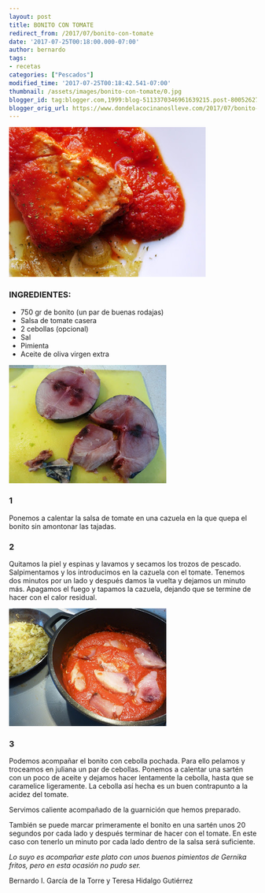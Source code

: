 ```yaml
---
layout: post
title: BONITO CON TOMATE
redirect_from: /2017/07/bonito-con-tomate
date: '2017-07-25T00:18:00.000-07:00'
author: bernardo
tags:
- recetas
categories: ["Pescados"]
modified_time: '2017-07-25T00:18:42.541-07:00'
thumbnail: /assets/images/bonito-con-tomate/0.jpg
blogger_id: tag:blogger.com,1999:blog-5113370346961639215.post-8005262762752404536
blogger_orig_url: https://www.dondelacocinanoslleve.com/2017/07/bonito-con-tomate.html
---
```


![](/assets/images/bonito-con-tomate/0.jpg)

  
### INGREDIENTES:
* 750 gr de bonito (un par de buenas rodajas)
* Salsa de tomate casera
* 2 cebollas (opcional)
* Sal
* Pimienta
* Aceite de oliva virgen extra  

![](/assets/images/bonito-con-tomate/1.jpg)

  

### 1

Ponemos a calentar la salsa de tomate en una cazuela en la que quepa el bonito sin amontonar las tajadas.  
  

### 2

Quitamos la piel y espinas y lavamos y secamos los trozos de pescado. Salpimentamos y los introducimos en la cazuela con el tomate. Tenemos dos minutos por un lado y después damos la vuelta y dejamos un minuto más. Apagamos el fuego y tapamos la cazuela, dejando que se termine de hacer con el calor residual.  

![](/assets/images/bonito-con-tomate/2.jpg)

  

### 3

Podemos acompañar el bonito con cebolla pochada. Para ello pelamos y troceamos en juliana un par de cebollas. Ponemos a calentar una sartén con un poco de aceite y dejamos hacer lentamente la cebolla, hasta que se caramelice ligeramente. La cebolla así hecha es un buen contrapunto a la acidez del tomate.  

Servimos caliente acompañado de la guarnición que hemos preparado.  

También se puede marcar primeramente el bonito en una sartén unos 20 segundos por cada lado y después terminar de hacer con el tomate. En este caso con tenerlo un minuto por cada lado dentro de la salsa será suficiente.  

_Lo suyo es acompañar este plato con unos buenos pimientos de Gernika fritos, pero en esta ocasión no pudo ser._  
  
Bernardo I. García de la Torre y Teresa Hidalgo Gutiérrez
